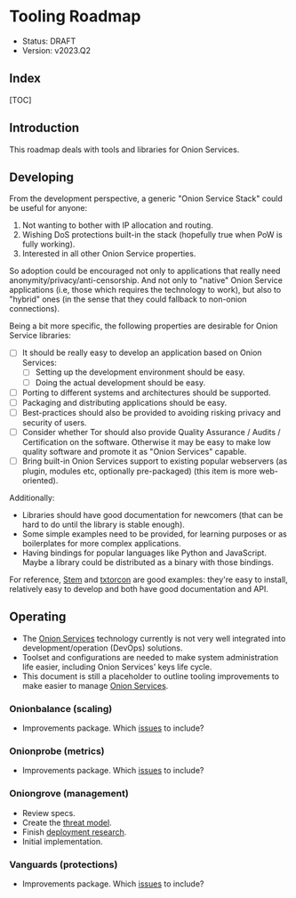 # Tooling Roadmap

* Status: DRAFT
* Version: v2023.Q2

## Index

[TOC]

## Introduction

This roadmap deals with tools and libraries for Onion Services.

## Developing

From the development perspective, a generic "Onion Service Stack" could be
useful for anyone:

1. Not wanting to bother with IP allocation and routing.
2. Wishing DoS protections built-in the stack (hopefully true when PoW
   is fully working).
3. Interested in all other Onion Service properties.

So adoption could be encouraged not only to applications that really
need anonymity/privacy/anti-censorship. And not only to "native"
Onion Service applications (i.e, those which requires the technology
to work), but also to "hybrid" ones (in the sense that they could
fallback to non-onion connections).

Being a bit more specific, the following properties are desirable
for Onion Service libraries:

* [ ] It should be really easy to develop an application based on Onion
      Services:
  * [ ] Setting up the development environment should be easy.
  * [ ] Doing the actual development should be easy.
* [ ] Porting to different systems and architectures should be supported.
* [ ] Packaging and distributing applications should be easy.
* [ ] Best-practices should also be provided to avoiding risking privacy and
      security of users.
* [ ] Consider whether Tor should also provide Quality Assurance / Audits /
      Certification on the software. Otherwise it may be easy to make low quality
      software and promote it as "Onion Services" capable.
* [ ] Bring built-in Onion Services support to existing popular webservers
      (as plugin, modules etc, optionally pre-packaged) (this item
      is more web-oriented).

Additionally:

* Libraries should have good documentation for newcomers (that can be
  hard to do until the library is stable enough).
* Some simple examples need to be provided, for learning purposes or
  as boilerplates for more complex applications.
* Having bindings for popular languages like Python and JavaScript.
  Maybe a library could be distributed as a binary with those bindings.

For reference, [Stem][] and [txtorcon][] are good examples: they're easy
to install, relatively easy to develop and both have good documentation
and API.

[Stem]: https://stem.torproject.org/
[txtorcon]: https://txtorcon.readthedocs.io/

## Operating

* The [Onion Services][] technology currently is not very well integrated into
  development/operation (DevOps) solutions.
* Toolset and configurations are needed to make system administration life
  easier, including Onion Services' keys life cycle.
* This document is still a placeholder to outline tooling improvements to make
  easier to manage [Onion Services][].

[Onion Services]: https://community.torproject.org/onion-services

### Onionbalance (scaling)

* Improvements package. Which
  [issues](https://gitlab.torproject.org/tpo/core/onionbalance/-/issues) to
  include?

### Onionprobe (metrics)

* Improvements package. Which
  [issues](https://gitlab.torproject.org/tpo/onion-services/onionprobe/-/issues)
  to include?

### Oniongrove (management)

* Review specs.
* Create the [threat model](https://gitlab.torproject.org/tpo/onion-services/oniongroove/-/issues/2).
* Finish [deployment research](https://gitlab.torproject.org/tpo/onion-services/oniongroove/-/issues/1).
* Initial implementation.

### Vanguards (protections)

* Improvements package. Which
  [issues](https://github.com/mikeperry-tor/vanguards/issues) to include?
